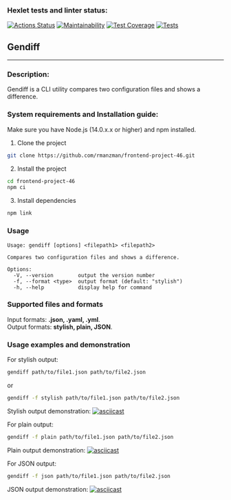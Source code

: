 ### Hexlet tests and linter status:
[![Actions Status](https://github.com/rmanzman/frontend-project-46/workflows/hexlet-check/badge.svg)](https://github.com/rmanzman/frontend-project-46/actions)
[![Maintainability](https://api.codeclimate.com/v1/badges/2690700a2c00f5bce7e3/maintainability)](https://codeclimate.com/github/rmanzman/frontend-project-46/maintainability)
[![Test Coverage](https://api.codeclimate.com/v1/badges/2690700a2c00f5bce7e3/test_coverage)](https://codeclimate.com/github/rmanzman/frontend-project-46/test_coverage)
[![Tests](https://github.com/rmanzman/frontend-project-46/actions/workflows/gendiff.yml/badge.svg)](https://github.com/rmanzman/frontend-project-46/actions/workflows/gendiff.yml)

## Gendiff 
***

### Description:
Gendiff is a CLI utility compares two configuration files and shows a difference.

### System requirements and Installation guide:
Make sure you have Node.js (14.0.x.x or higher) and npm installed.

1. Clone the project
```bash
git clone https://github.com/rmanzman/frontend-project-46.git
```
2. Install the project
```bash
cd frontend-project-46
npm ci
```
3. Install dependencies
```bash
npm link
```

### Usage
```
Usage: gendiff [options] <filepath1> <filepath2>

Compares two configuration files and shows a difference.

Options:
  -V, --version        output the version number
  -f, --format <type>  output format (default: "stylish")
  -h, --help           display help for command
```

### Supported files and formats
Input formats: **.json, .yaml, .yml**.  
Output formats: **stylish, plain, JSON**.

### Usage examples and demonstration
For stylish output:
```bash
gendiff path/to/file1.json path/to/file2.json
```
or
```bash
gendiff -f stylish path/to/file1.json path/to/file2.json
```

Stylish output demonstration:
[![asciicast](https://asciinema.org/a/f3hz8UmzipMi7VSbBE58u6nM2.svg)](https://asciinema.org/a/f3hz8UmzipMi7VSbBE58u6nM2)

For plain output:
```bash
gendiff -f plain path/to/file1.json path/to/file2.json
```

Plain output demonstration:
[![asciicast](https://asciinema.org/a/FdZzW1c3wp4767KgVc10v8uma.svg)](https://asciinema.org/a/FdZzW1c3wp4767KgVc10v8uma)

For JSON output:
```bash
gendiff -f json path/to/file1.json path/to/file2.json
```

JSON output demonstration:
[![asciicast](https://asciinema.org/a/KkaQllbvmpATilKNn9Jey50Cz.svg)](https://asciinema.org/a/KkaQllbvmpATilKNn9Jey50Cz)
